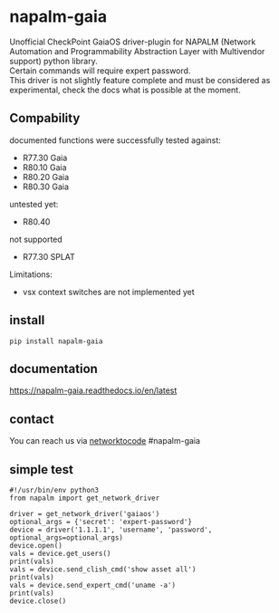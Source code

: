 # napalm-gaia

Unofficial CheckPoint GaiaOS driver-plugin for NAPALM (Network Automation and Programmability Abstraction Layer with Multivendor support) python library.<br> 
Certain commands will require expert password. <br>
This driver is not slightly feature complete and must be considered as experimental, check the docs what is possible at the moment.


## Compability

documented functions were successfully tested against:
 - R77.30 Gaia
 - R80.10 Gaia
 - R80.20 Gaia  
 - R80.30 Gaia
 
untested yet:
 - R80.40
 
not supported
 - R77.30 SPLAT
 
Limitations:
 - vsx context switches are not implemented yet
 
 
## install
 
    pip install napalm-gaia

## documentation

https://napalm-gaia.readthedocs.io/en/latest


## contact

You can reach us via [networktocode](https://networktocode.herokuapp.com/) #napalm-gaia

## simple test
    #!/usr/bin/env python3
    from napalm import get_network_driver    
    
    driver = get_network_driver('gaiaos')   
    optional_args = {'secret': 'expert-password'}
    device = driver('1.1.1.1', 'username', 'password', optional_args=optional_args)
    device.open()    
    vals = device.get_users()    
    print(vals)
    vals = device.send_clish_cmd('show asset all')
    print(vals)
    vals = device.send_expert_cmd('uname -a')
    print(vals)    
    device.close()
    
